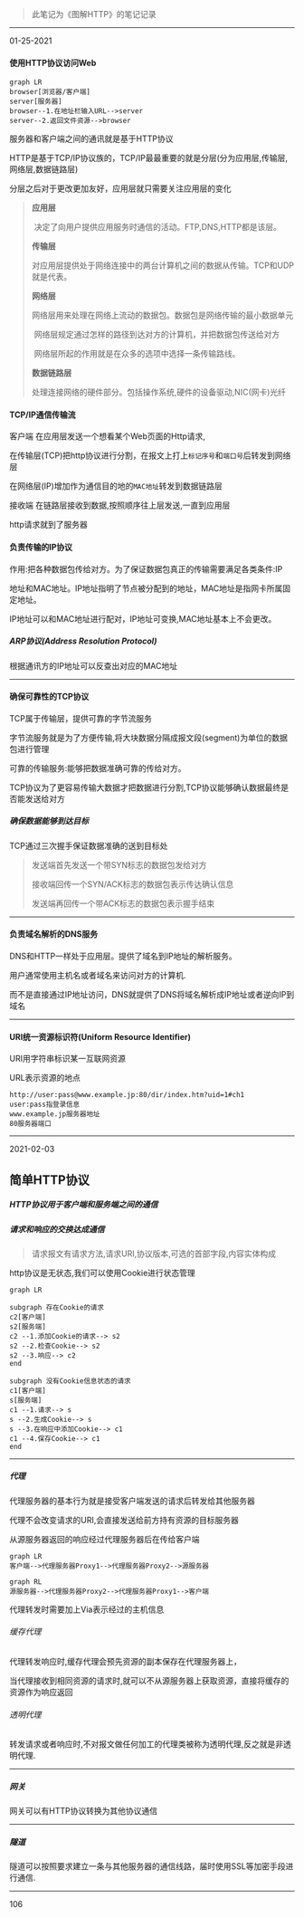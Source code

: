 > 此笔记为《图解HTTP》的笔记记录

---------------

01-25-2021

#### 使用HTTP协议访问Web

```mermaid
graph LR
browser[浏览器/客户端]
server[服务器]
browser--1.在地址栏输入URL-->server
server--2.返回文件资源-->browser
```

服务器和客户端之间的通讯就是基于HTTP协议

HTTP是基于TCP/IP协议族的，TCP/IP最最重要的就是分层(分为应用层,传输层,网络层,数据链路层)

分层之后对于更改更加友好，应用层就只需要关注应用层的变化

> **应用层**
>
> ​	决定了向用户提供应用服务时通信的活动。FTP,DNS,HTTP都是该层。
>
> **传输层**
>
> ​	对应用层提供处于网络连接中的两台计算机之间的数据从传输。TCP和UDP就是代表。
>
> **网络层**
>
> ​	网络层用来处理在网络上流动的数据包。数据包是网络传输的最小数据单元
>
> ​	网络层规定通过怎样的路径到达对方的计算机，并把数据包传送给对方
>
> ​	网络层所起的作用就是在众多的选项中选择一条传输路线。
>
> **数据链路层**
>
> ​	处理连接网络的硬件部分。包括操作系统,硬件的设备驱动,NIC(网卡)光纤

#### TCP/IP通信传输流

客户端	在应用层发送一个想看某个Web页面的Http请求,

在传输层(TCP)把http协议进行分割，在报文上打上`标记序号`和`端口号`后转发到网络层

在网络层(IP)增加作为通信目的地的`MAC地址`转发到数据链路层

接收端	在链路层接收到数据,按照顺序往上层发送,一直到应用层

http请求就到了服务器

#### 负责传输的IP协议

作用:把各种数据包传给对方。为了保证数据包真正的传输需要满足各类条件:IP

地址和MAC地址。IP地址指明了节点被分配到的地址，MAC地址是指网卡所属固定地址。

IP地址可以和MAC地址进行配对，IP地址可变换,MAC地址基本上不会更改。

##### ARP协议(Address Resolution Protocol)

根据通讯方的IP地址可以反查出对应的MAC地址

-------------

#### 确保可靠性的TCP协议

TCP属于传输层，提供可靠的字节流服务

字节流服务就是为了方便传输,将大块数据分隔成报文段(segment)为单位的数据包进行管理

可靠的传输服务:能够把数据准确可靠的传给对方。

TCP协议为了更容易传输大数据才把数据进行分割,TCP协议能够确认数据最终是否能发送给对方

##### 确保数据能够到达目标

TCP通过三次握手保证数据准确的送到目标处

> 发送端首先发送一个带SYN标志的数据包发给对方
>
> 接收端回传一个SYN/ACK标志的数据包表示传达确认信息
>
> 发送端再回传一个带ACK标志的数据包表示握手结束

----------------

#### 负责域名解析的DNS服务

DNS和HTTP一样处于应用层。提供了域名到IP地址的解析服务。

用户通常使用主机名或者域名来访问对方的计算机.

而不是直接通过IP地址访问，DNS就提供了DNS将域名解析成IP地址或者逆向IP到域名

---------------

#### URI统一资源标识符(Uniform Resource Identifier)

URI用字符串标识某一互联网资源

URL表示资源的地点

````
http://user:pass@www.example.jp:80/dir/index.htm?uid=1#ch1
user:pass指登录信息
www.example.jp服务器地址
80服务器端口
````

-----------------

2021-02-03

## 简单HTTP协议

##### HTTP协议用于客户端和服务端之间的通信

##### 请求和响应的交换达成通信

> 请求报文有请求方法,请求URI,协议版本,可选的首部字段,内容实体构成

http协议是无状态,我们可以使用Cookie进行状态管理

```mermaid
graph LR

subgraph 存在Cookie的请求
c2[客户端]
s2[服务端]
c2 --1.添加Cookie的请求--> s2
s2 --2.检查Cookie--> s2
s2 --3.响应--> c2
end

subgraph 没有Cookie信息状态的请求
c1[客户端]
s[服务端]
c1 --1.请求--> s
s --2.生成Cookie--> s
s --3.在响应中添加Cookie--> c1
c1 --4.保存Cookie--> c1
end

```

-----------

##### 代理

代理服务器的基本行为就是接受客户端发送的请求后转发给其他服务器

代理不会改变请求的URI,会直接发送给前方持有资源的目标服务器

从源服务器返回的响应经过代理服务器后在传给客户端

```mermaid
graph LR
客户端-->代理服务器Proxy1-->代理服务器Proxy2-->源服务器
```

```mermaid
graph RL
源服务器-->代理服务器Proxy2-->代理服务器Proxy1-->客户端
```

代理转发时需要加上Via表示经过的主机信息

###### 缓存代理

代理转发响应时,缓存代理会预先资源的副本保存在代理服务器上，

当代理接收到相同资源的请求时,就可以不从源服务器上获取资源，直接将缓存的资源作为响应返回

###### 透明代理

转发请求或者响应时,不对报文做任何加工的代理类被称为透明代理,反之就是非透明代理.

-----------

##### 网关

网关可以有HTTP协议转换为其他协议通信

-----------

##### 隧道

隧道可以按照要求建立一条与其他服务器的通信线路，届时使用SSL等加密手段进行通信.

--------

106